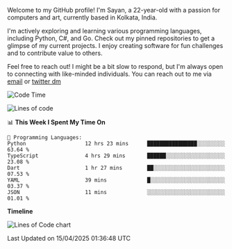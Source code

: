 Welcome to my GitHub profile! I'm Sayan, a 22-year-old with a passion for computers and art, currently based in Kolkata, India.

I'm actively exploring and learning various programming languages, including Python, C#, and Go. Check out my pinned repositories to get a glimpse of my current projects. I enjoy creating software for fun challenges and to contribute value to others.

Feel free to reach out! I might be a bit slow to respond, but I'm always open to connecting with like-minded individuals. You can reach out to me via [email](mailto:me@sayanbiswas.in) or [twitter dm](https://twitter.com/TheDankDel)

<!--START_SECTION:waka-->
![Code Time](http://img.shields.io/badge/Code%20Time-2%2C201%20hrs-blue)

![Lines of code](https://img.shields.io/badge/From%20Hello%20World%20I%27ve%20Written-7.8%20million%20lines%20of%20code-blue)

📊 **This Week I Spent My Time On** 

```text
💬 Programming Languages: 
Python                   12 hrs 23 mins      ████████████████░░░░░░░░░   63.64 % 
TypeScript               4 hrs 29 mins       ██████░░░░░░░░░░░░░░░░░░░   23.08 % 
Dart                     1 hr 27 mins        ██░░░░░░░░░░░░░░░░░░░░░░░   07.53 % 
YAML                     39 mins             █░░░░░░░░░░░░░░░░░░░░░░░░   03.37 % 
JSON                     11 mins             ░░░░░░░░░░░░░░░░░░░░░░░░░   01.01 % 
```

**Timeline**

![Lines of Code chart](https://raw.githubusercontent.com/Dank-del/Dank-del/main/assets/bar_graph.png)


 Last Updated on 15/04/2025 01:36:48 UTC
<!--END_SECTION:waka-->
